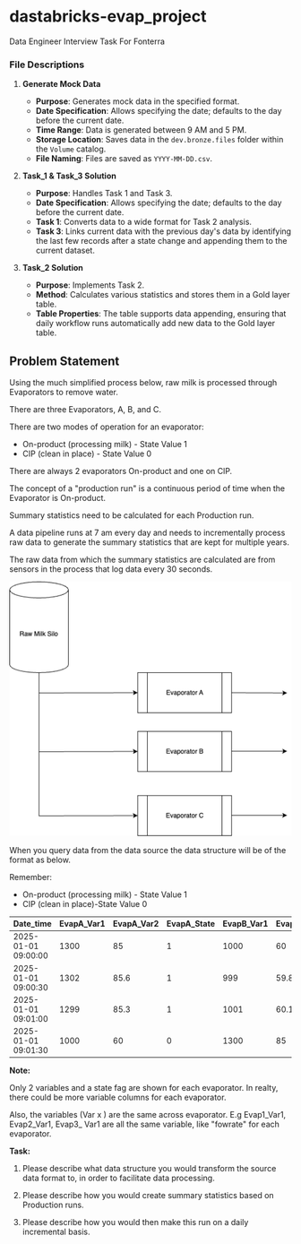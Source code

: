 # dastabricks-evap_project
Data Engineer Interview Task For Fonterra

### File Descriptions

1. **Generate Mock Data**  
   - **Purpose**: Generates mock data in the specified format.
   - **Date Specification**: Allows specifying the date; defaults to the day before the current date.
   - **Time Range**: Data is generated between 9 AM and 5 PM.
   - **Storage Location**: Saves data in the `dev.bronze.files` folder within the `Volume` catalog.
   - **File Naming**: Files are saved as `YYYY-MM-DD.csv`.

2. **Task_1 & Task_3 Solution**  
   - **Purpose**: Handles Task 1 and Task 3.
   - **Date Specification**: Allows specifying the date; defaults to the day before the current date.
   - **Task 1**: Converts data to a wide format for Task 2 analysis.
   - **Task 3**: Links current data with the previous day's data by identifying the last few records after a state change and appending them to the current dataset.

3. **Task_2 Solution**  
   - **Purpose**: Implements Task 2.
   - **Method**: Calculates various statistics and stores them in a Gold layer table.
   - **Table Properties**: The table supports data appending, ensuring that daily workflow runs automatically add new data to the Gold layer table.

## Problem Statement

Using the much simplified process below, raw milk is processed through Evaporators to remove water.

There are three Evaporators, A, B, and C.

There are two modes of operation for an evaporator:

- On-product (processing milk) - State Value 1
- CIP (clean in place) - State Value 0

There are always 2 evaporators On-product and one on ClP.

The concept of a "production run" is a continuous period of time when the Evaporator is On-product.

Summary statistics need to be calculated for each Production run.

A data pipeline runs at 7 am every day and needs to incrementally process raw data to generate the summary statistics that are kept for multiple years.

The raw data from which the summary statistics are calculated are from sensors in the process that log data every 30 seconds.

![](img/process.png)

When you query data from the data source the data structure will be of the format as below.

  Remember:

- On-product (processing milk) - State Value 1
- CIP (clean in place)-State Value 0


| Date_time      | EvapA_Var1 | EvapA_Var2 | EvapA_State | EvapB_Var1 | EvapB_Var2 | EvapB_State | EvapC_Var1 | EvapC_Var2 | EvapC_State
| ----------- | ----------- | --| --|--|--|--|--|--|--|
| 2025-01-01 09:00:00      | 1300       | 85 | 1 | 1000| 60 | 0 |1305 | 86 |1 |
| 2025-01-01 09:00:30   | 1302        | 85.6 | 1 |999 | 59.8 | 0 | 1302 | 85.9 | 1 |
| 2025-01-01 09:01:00   | 1299        | 85.3 | 1 | 1001 | 60.1 | 0 | 1303 | 86.2 | 1 |
| 2025-01-01 09:01:30   | 1000        | 60 | 0 | 1300 | 85 | 1 | 1300 | 86.1 | 1 |


**Note:**

Only 2 variables and a state fag are shown for each evaporator. In realty, there could be more variable columns for each evaporator.

Also, the variables (Var x ) are the same across evaporator. E.g Evap1_Var1, Evap2_Var1, Evap3_ Var1 are all the same variable, like "fowrate" for each evaporator.


**Task:**

1) Please describe what data structure you would transform the source data format to, in order to facilitate data processing.

2) Please describe how you would create summary statistics based on Production runs.

3) Please describe how you would then make this run on a daily incremental basis.
